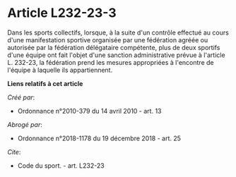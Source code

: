 # Article L232-23-3

Dans les sports collectifs, lorsque, à la suite d'un contrôle effectué au cours d'une manifestation sportive organisée par
une fédération agréée ou autorisée par la fédération délégataire compétente, plus de deux sportifs d'une équipe ont fait
l'objet d'une sanction administrative prévue à l'article L. 232-23, la fédération prend les mesures appropriées à l'encontre
de l'équipe à laquelle ils appartiennent.

**Liens relatifs à cet article**

_Créé par_:

  - Ordonnance n°2010-379 du 14 avril 2010 - art. 13

_Abrogé par_:

  - Ordonnance n°2018-1178 du 19 décembre 2018 - art. 25

_Cite_:

  - Code du sport. - art. L232-23
